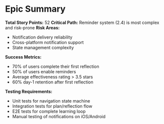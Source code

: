 # Epic Summary

**Total Story Points:** 52
**Critical Path:** Reminder system (2.4) is most complex and risk-prone
**Risk Areas:**

- Notification delivery reliability
- Cross-platform notification support
- State management complexity

**Success Metrics:**

- 70% of users complete their first reflection
- 50% of users enable reminders
- Average effectiveness rating > 3.5 stars
- 60% day-1 retention after first reflection

**Testing Requirements:**

- Unit tests for navigation state machine
- Integration tests for plan/reflection flow
- E2E tests for complete learning loop
- Manual testing of notifications on iOS/Android
